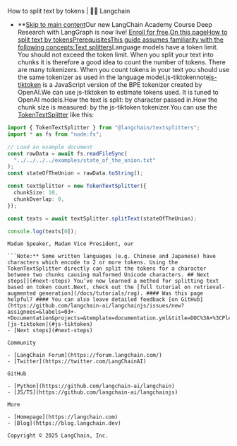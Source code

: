 How to split text by tokens | 🦜️🔗 Langchain
- **[Skip to main content](#__docusaurus_skipToContent_fallback)Our new LangChain Academy Course Deep Research with LangGraph is now live! [Enroll for free](https://academy.langchain.com/courses/deep-research-with-langgraph/?utm_medium=internal&utm_source=docs&utm_campaign=q3-2025_deep-research-course_co).[On this pageHow to split text by tokensPrerequisitesThis guide assumes familiarity with the following concepts:Text splitters](/docs/concepts/text_splitters)Language models have a token limit. You should not exceed the token limit. When you split your text into chunks it is therefore a good idea to count the number of tokens. There are many tokenizers. When you count tokens in your text you should use the same tokenizer as used in the language model.js-tiktoken[​](#js-tiktoken)note[js-tiktoken](https://github.com/openai/js-tiktoken) is a JavaScript version of the BPE tokenizer created by OpenAI.We can use js-tiktoken to estimate tokens used. It is tuned to OpenAI models.How the text is split: by character passed in.How the chunk size is measured: by the js-tiktoken tokenizer.You can use the [TokenTextSplitter](https://api.js.langchain.com/classes/langchain_textsplitters.TokenTextSplitter.html) like this:

```typescript
import { TokenTextSplitter } from "@langchain/textsplitters";
import * as fs from "node:fs";

// Load an example document
const rawData = await fs.readFileSync(
  "../../../../examples/state_of_the_union.txt"
);
const stateOfTheUnion = rawData.toString();

const textSplitter = new TokenTextSplitter({
  chunkSize: 10,
  chunkOverlap: 0,
});

const texts = await textSplitter.splitText(stateOfTheUnion);

console.log(texts[0]);

```

```text
Madam Speaker, Madam Vice President, our

```Note:** Some written languages (e.g. Chinese and Japanese) have characters which encode to 2 or more tokens. Using the TokenTextSplitter directly can split the tokens for a character between two chunks causing malformed Unicode characters. ## Next steps[​](#next-steps) You’ve now learned a method for splitting text based on token count.Next, check out the [full tutorial on retrieval-augmented generation](/docs/tutorials/rag). #### Was this page helpful? #### You can also leave detailed feedback [on GitHub](https://github.com/langchain-ai/langchainjs/issues/new?assignees=&labels=03+-+Documentation&projects=&template=documentation.yml&title=DOC%3A+%3CPlease+write+a+comprehensive+title+after+the+%27DOC%3A+%27+prefix%3E). [js-tiktoken](#js-tiktoken)
- [Next steps](#next-steps)

Community

- [LangChain Forum](https://forum.langchain.com/)
- [Twitter](https://twitter.com/LangChainAI)

GitHub

- [Python](https://github.com/langchain-ai/langchain)
- [JS/TS](https://github.com/langchain-ai/langchainjs)

More

- [Homepage](https://langchain.com)
- [Blog](https://blog.langchain.dev)

Copyright © 2025 LangChain, Inc.